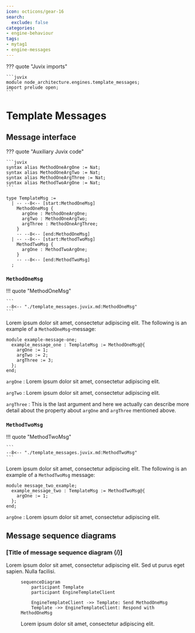 ```yaml
---
icon: octicons/gear-16
search:
  exclude: false
categories:
- engine-behaviour
tags:
- mytag1
- engine-messages
---
```


??? quote "Juvix imports"

    ```juvix
    module node_architecture.engines.template_messages;
    import prelude open;
    ```

# Template Messages

## Message interface

??? quote "Auxiliary Juvix code"

    ```juvix
    syntax alias MethodOneArgOne := Nat;
    syntax alias MethodOneArgTwo := Nat;
    syntax alias MethodOneArgThree := Nat;
    syntax alias MethodTwoArgOne := Nat;
    ```

<!-- --8<-- [start:TemplateMsg] -->
```juvix
type TemplateMsg :=
  | -- --8<-- [start:MethodOneMsg]
    MethodOneMsg {
      argOne : MethodOneArgOne;
      argTwo : MethodOneArgTwo;
      argThree : MethodOneArgThree;
    }
    -- --8<-- [end:MethodOneMsg]
  | -- --8<-- [start:MethodTwoMsg]
    MethodTwoMsg {
      argOne : MethodTwoArgOne;
    }
    -- --8<-- [end:MethodTwoMsg]
  ;
```
<!-- --8<-- [end:TemplateMsg] -->

### `MethodOneMsg`

!!! quote "MethodOneMsg"

    ```
    --8<-- "./template_messages.juvix.md:MethodOneMsg"
    ```

Lorem ipsum dolor sit amet, consectetur adipiscing elit.
The following is an example of a `MethodOneMsg`-message:

<!-- --8<-- [start:example-message-one] -->
```juvix extract-module-statements
module example-message-one;
  example_message_one : TemplateMsg := MethodOneMsg@{
    argOne := 1;
    argTwo := 2;
    argThree := 3;
  };
end;
```
<!-- --8<-- [end:example-message-one] -->

`argOne`
: Lorem ipsum dolor sit amet, consectetur adipiscing elit.

`argTwo`
: Lorem ipsum dolor sit amet, consectetur adipiscing elit.

`argThree`
: This is the last argument and here we actually
  can describe more detail about the property about `argOne`
  and `argThree` mentioned above.

### `MethodTwoMsg`

!!! quote "MethodTwoMsg"

    ```
    --8<-- "./template_messages.juvix.md:MethodTwoMsg"
    ```

Lorem ipsum dolor sit amet, consectetur adipiscing elit.
The following is an example of a `MethodTwoMsg` message:

<!-- --8<-- [start:message_two_example] -->
```juvix extract-module-statements
module message_two_example;
  example_message_two : TemplateMsg := MethodTwoMsg@{
    argOne := 1;
  };
end;
```
<!-- --8<-- [end:message_two_example] -->

`argOne`
: Lorem ipsum dolor sit amet, consectetur adipiscing elit.

## Message sequence diagrams

### [Title of message sequence diagram ⟨𝑖⟩]

Lorem ipsum dolor sit amet, consectetur adipiscing elit. Sed ut purus eget
sapien. Nulla facilisi.

<!-- --8<-- [start:message-sequence-diagram] -->
<figure markdown="span">

```mermaid
sequenceDiagram
    participant Template
    participant EngineTemplateClient

    EngineTemplateClient ->> Template: Send MethodOneMsg
    Template ->> EngineTemplateClient: Respond with MethodOneMsg
```

<figcaption markdown="span">
Lorem ipsum dolor sit amet, consectetur adipiscing elit.
</figcaption>
</figure>
<!-- --8<-- [end:message-sequence-diagram] -->

